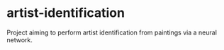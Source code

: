 # artist-identification
Project aiming to perform artist identification from paintings via a neural network.

